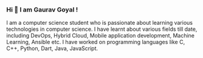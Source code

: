 ### Hi 👋 I am Gaurav Goyal !

I am a computer science student  who is passionate about learning various technologies in computer science. I have learnt about various fields till date, including DevOps, Hybrid Cloud, Mobile application development, Machine Learning, Ansible etc. I have worked on programming languages like C, C++, Python, Dart, Java, JavaScript.

<!--
**cptn3m0grv/cptn3m0grv** is a ✨ _special_ ✨ repository because its `README.md` (this file) appears on your GitHub profile.

Here are some ideas to get you started:

- 🔭 I’m currently working on ...
- 🌱 I’m currently learning ...
- 👯 I’m looking to collaborate on ...
- 🤔 I’m looking for help with ...
- 💬 Ask me about ...
- 📫 How to reach me: ...
- 😄 Pronouns: ...
- ⚡ Fun fact: ...
-->
